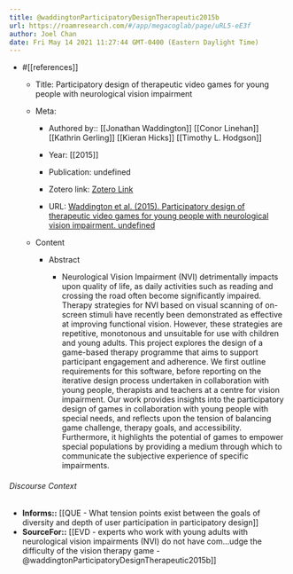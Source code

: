 ```yaml
---
title: @waddingtonParticipatoryDesignTherapeutic2015b
url: https://roamresearch.com/#/app/megacoglab/page/uRL5-eE3f
author: Joel Chan
date: Fri May 14 2021 11:27:44 GMT-0400 (Eastern Daylight Time)
---
```


- #[[references]]

    - Title: Participatory design of therapeutic video games for young people with neurological vision impairment

    - Meta:

        - Authored by:: [[Jonathan Waddington]] [[Conor Linehan]] [[Kathrin Gerling]] [[Kieran Hicks]] [[Timothy L. Hodgson]]

        - Year: [[2015]]

        - Publication: undefined

        - Zotero link: [Zotero Link](zotero://select/items/7_EIX5UF38)

        - URL: [Waddington et al. (2015). Participatory design of therapeutic video games for young people with neurological vision impairment. undefined](https://doi.org/10.1145/2702123.2702261)

    - Content

        - Abstract

            - Neurological Vision Impairment (NVI) detrimentally impacts upon quality of life, as daily activities such as reading and crossing the road often become significantly impaired. Therapy strategies for NVI based on visual scanning of on-screen stimuli have recently been demonstrated as effective at improving functional vision. However, these strategies are repetitive, monotonous and unsuitable for use with children and young adults. This project explores the design of a game-based therapy programme that aims to support participant engagement and adherence. We first outline requirements for this software, before reporting on the iterative design process undertaken in collaboration with young people, therapists and teachers at a centre for vision impairment. Our work provides insights into the participatory design of games in collaboration with young people with special needs, and reflects upon the tension of balancing game challenge, therapy goals, and accessibility. Furthermore, it highlights the potential of games to empower special populations by providing a medium through which to communicate the subjective experience of specific impairments.

###### Discourse Context

- **Informs::** [[QUE - What tension points exist between the goals of diversity and depth of user participation in participatory design]]
- **SourceFor::** [[EVD - experts who work with young adults with neurological vision impairments (NVI) do not have com...udge the difficulty of the vision therapy game - @waddingtonParticipatoryDesignTherapeutic2015b]]
